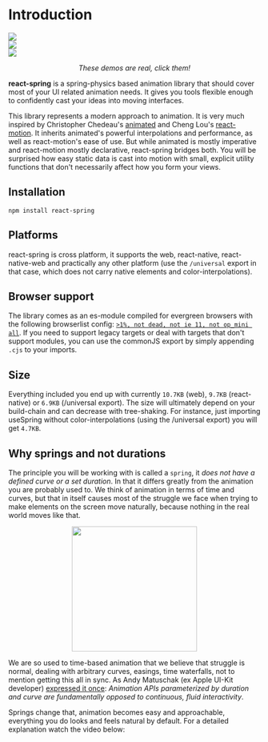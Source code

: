 # Introduction

<div id="intro-demos">
  <div class="demo-cell">
    <a href="https://codesandbox.io/embed/n9vo1my91p" >
      <img src="https://i.imgur.com/tg1mN1F.gif" class="laptop"/>
    </a>
  </div>
  <a href="https://codesandbox.io/embed/j0y0vpz59" >
    <div class="demo-cell">
      <img src="https://i.imgur.com/OxGLHeT.gif"  class="tablet"/>
    </div>
  </a>
  <a href="https://codesandbox.io/embed/r5qmj8m6lq" >
    <div class="demo-cell">
      <img src="https://i.imgur.com/ifdCBvG.gif" class="phone"/>
    </div>
  </a>
</div>

<p align="middle">
  <i>These demos are real, click them!</i>
</p>

**react-spring** is a spring-physics based animation library that should cover most of your UI related animation needs. It gives you tools flexible enough to confidently cast your ideas into moving interfaces.

This library represents a modern approach to animation. It is very much inspired by Christopher Chedeau's [animated](https://github.com/animatedjs/animated) and Cheng Lou's [react-motion](https://github.com/chenglou/react-motion). It inherits animated's powerful interpolations and performance, as well as react-motion's ease of use. But while animated is mostly imperative and react-motion mostly declarative, react-spring bridges both. You will be surprised how easy static data is cast into motion with small, explicit utility functions that don't necessarily affect how you form your views.

## Installation

```text
npm install react-spring
```

## Platforms

react-spring is cross platform, it supports the web, react-native, react-native-web and practically any other platform (use the `/universal` export in that case, which does not carry native elements and color-interpolations).

## Browser support

The library comes as an es-module compiled for evergreen browsers with the following browserlist config: [`>1%, not dead, not ie 11, not op_mini all`](https://browserl.ist/?q=%3E1%25%2C+not+dead%2C+not+ie+11%2C+not+op_mini+all). If you need to support legacy targets or deal with targets that don't support modules, you can use the commonJS export by simply appending `.cjs` to your imports.

## Size

Everything included you end up with currently `10.7KB` (web), `9.7KB` (react-native) or `6.9KB` (/universal export). The size will ultimately depend on your build-chain and can decrease with tree-shaking. For instance, just importing useSpring without color-interpolations (using the /universal export) you will get `4.7KB`.

## Why springs and not durations

The principle you will be working with is called a `spring`, it _does not have a defined curve or a set duration_. In that it differs greatly from the animation you are probably used to. We think of animation in terms of time and curves, but that in itself causes most of the struggle we face when trying to make elements on the screen move naturally, because nothing in the real world moves like that.

<p align="middle">
  <img height="250" src="https://i.imgur.com/7CCH51r.gif" />
</p>

We are so used to time-based animation that we believe that struggle is normal, dealing with arbitrary curves, easings, time waterfalls, not to mention getting this all in sync. As Andy Matuschak (ex Apple UI-Kit developer) [expressed it once](https://twitter.com/andy_matuschak/status/566736015188963328): _Animation APIs parameterized by duration and curve are fundamentally opposed to continuous, fluid interactivity_.

Springs change that, animation becomes easy and approachable, everything you do looks and feels natural by default. For a detailed explanation watch the video below:

<br />
